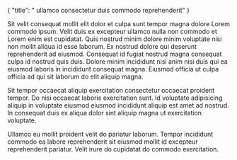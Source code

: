 {
  "title": " ullamco consectetur duis commodo reprehenderit"
}

Sit velit consequat mollit elit dolor et culpa sunt tempor magna dolore Lorem commodo ipsum. Velit duis ex excepteur ullamco nulla non commodo et Lorem enim est cupidatat. Quis nostrud minim dolore minim voluptate nisi non mollit aliqua id esse laborum. Ex nostrud dolore qui deserunt reprehenderit ad eiusmod. Consequat id fugiat nostrud magna consequat culpa id nostrud quis duis. Dolore minim incididunt nisi anim nisi duis qui ea eiusmod laboris in incididunt consequat magna. Eiusmod officia ut culpa officia ad qui sit laborum do elit aliquip magna.

Sit tempor occaecat aliquip exercitation consectetur occaecat proident tempor. Do nisi occaecat laboris exercitation sunt. Id voluptate adipisicing aliquip in voluptate eiusmod eiusmod incididunt aliquip est amet ad nostrud. In consequat duis ex aliqua dolor sint aliquip magna ut exercitation voluptate.

Ullamco eu mollit proident velit do pariatur laborum. Tempor incididunt commodo ea labore reprehenderit sit eiusmod mollit id excepteur reprehenderit pariatur. Velit irure do cupidatat do commodo exercitation.